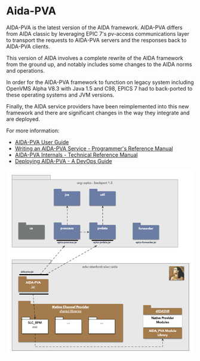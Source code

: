 # Aida-PVA

AIDA-PVA is the latest version of the AIDA framework. AIDA-PVA differs from AIDA classic by leveraging EPIC 7's
pv-access communications layer to transport the requests to AIDA-PVA servers and the responses back to AIDA-PVA clients.

This version of AIDA involves a complete rewrite of the AIDA framework from the ground up, and notably includes some changes to the AIDA norms and operations. 

In order for the AIDA-PVA framework to function on legacy system including OpenVMS Alpha V8.3 with Java 1.5 and C98,
EPICS 7 had to back-ported to these operating systems and JVM versions.

Finally, the AIDA service providers have been reimplemented into this new framework and there are significant changes in
the way they integrate and are deployed.

For more information:

* [AIDA-PVA User Guide](docs/UserGuide.md)
* [Writing an AIDA-PVA Service - Programmer's Reference Manual](docs/ProviderReference.md)
* [AIDA-PVA Internals - Technical Reference Manual](docs/Reference.md)
* [Deploying AIDA-PVA - A DevOps Guide](docs/DevOps.md)

![System Diagram](docs/images/aida-pva.png)
